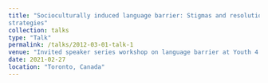```yaml
---
title: "Socioculturally induced language barrier: Stigmas and resolution
strategies"
collection: talks
type: "Talk"
permalink: /talks/2012-03-01-talk-1
venue: "Invited speaker series workshop on language barrier at Youth 4 Success Organization"
date: 2021-02-27
location: "Toronto, Canada"
---
```



